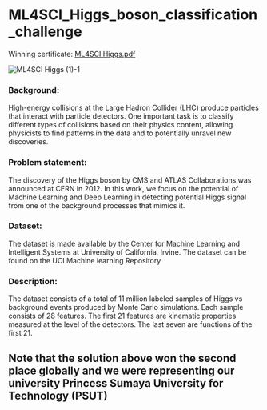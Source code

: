 # ML4SCI_Higgs_boson_classification_challenge
Winning certificate:
[ML4SCI Higgs.pdf](https://github.com/Osama-Rakan/Higgs-Boson-Challange-PSUT/files/12012369/ML4SCI.Higgs.1.pdf)

![ML4SCI Higgs (1)-1](https://github.com/Osama-Rakan/Higgs-Boson-Challange-PSUT/assets/78223597/ca0ce166-36dd-4ddf-ae4d-491ba6164336)


### Background: 
High-energy collisions at the Large Hadron Collider (LHC) produce particles that interact with particle detectors. One important task is to classify different types of collisions based on their physics content, allowing physicists to find patterns in the data and to potentially unravel new discoveries.

### Problem statement: 
The discovery of the Higgs boson by CMS and ATLAS Collaborations was announced at CERN in 2012. In this work, we focus on the potential of Machine Learning and Deep Learning in detecting potential Higgs signal from one of the background processes that mimics it.

### Dataset: 
The dataset is made available by the Center for Machine Learning and Intelligent Systems at University of California, Irvine. The dataset can be found on the UCI Machine learning Repository

### Description: 
The dataset consists of a total of 11 million labeled samples of Higgs vs background events produced by Monte Carlo simulations. Each sample consists of 28 features. The first 21 features are kinematic properties measured at the level of the detectors. The last seven are functions of the first 21.


## Note that the solution above won the second place globally and we were representing our university Princess Sumaya University for Technology (PSUT)
